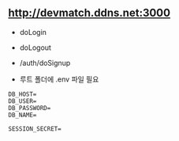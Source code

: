 ## http://devmatch.ddns.net:3000

- doLogin
- doLogout
- /auth/doSignup

- 루트 폴더에 .env 파일 필요
 
```
DB_HOST=
DB_USER=
DB_PASSWORD=
DB_NAME=

SESSION_SECRET=
```